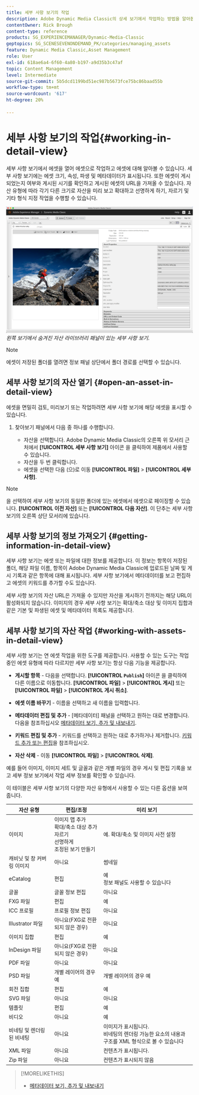 ```yaml
---
title: 세부 사항 보기의 작업
description: Adobe Dynamic Media Classic의 상세 보기에서 작업하는 방법을 알아봅니다.
contentOwner: Rick Brough
content-type: reference
products: SG_EXPERIENCEMANAGER/Dynamic-Media-Classic
geptopics: SG_SCENESEVENONDEMAND_PK/categories/managing_assets
feature: Dynamic Media Classic,Asset Management
role: User
exl-id: 618ae6a4-6f60-4a80-b197-a9d35b3c47af
topic: Content Management
level: Intermediate
source-git-commit: 5b5dcd1199bd51ec987b5673fce75bc86baad55b
workflow-type: tm+mt
source-wordcount: '617'
ht-degree: 20%

---
```


# 세부 사항 보기의 작업{#working-in-detail-view}

세부 사항 보기에서 에셋을 열어 에셋으로 작업하고 에셋에 대해 알아볼 수 있습니다. 세부 사항 보기에는 에셋 크기, 속성, 파생 및 메타데이터가 표시됩니다. 또한 에셋이 게시되었는지 여부와 게시된 시기를 확인하고 게시된 에셋의 URL을 가져올 수 있습니다. 자산 유형에 따라 각기 다른 크기로 자산을 미리 보고 확대하고 선명하게 하기, 자르기 및 기타 형식 지정 작업을 수행할 수 있습니다.

<!-- 

Comment Type: remark
Last Modified By: Rick Brough (rbrough@adobe.com)
Last Modified Date: 2018-06-14T13:52:46.623-0400

<p>as_detail_view_popup.png found in Downloads on local in folder "scene7-images"</p>

 -->

![세부 사항 보기](/help/using/assets/image_0.img.png)
*왼쪽 보기에서 숨겨진 자산 라이브러리 패널이 있는 세부 사항 보기.*

>[!NOTE]
>
>에셋이 저장된 폴더를 열려면 정보 패널 상단에서 폴더 경로를 선택할 수 있습니다.

## 세부 사항 보기의 자산 열기 {#open-an-asset-in-detail-view}

에셋을 면밀히 검토, 미리보기 또는 작업하려면 세부 사항 보기에 해당 에셋을 표시할 수 있습니다.

1. 찾아보기 패널에서 다음 중 하나를 수행합니다.

   * 자산을 선택합니다. Adobe Dynamic Media Classic의 오른쪽 위 모서리 근처에서 **[!UICONTROL 세부 사항 보기]** 아이콘 을 클릭하여 제품에서 사용할 수 있습니다.
   * 자산을 두 번 클릭합니다.
   * 에셋을 선택한 다음 (으)로 이동 **[!UICONTROL 파일]** > **[!UICONTROL 세부 사항]**.

>[!NOTE]
>
>을 선택하여 세부 사항 보기의 동일한 폴더에 있는 에셋에서 에셋으로 페이징할 수 있습니다. **[!UICONTROL 이전 자산]** 또는 **[!UICONTROL 다음 자산]**. 이 단추는 세부 사항 보기의 오른쪽 상단 모서리에 있습니다.

## 세부 사항 보기의 정보 가져오기 {#getting-information-in-detail-view}

세부 사항 보기는 에셋 또는 파일에 대한 정보를 제공합니다. 이 정보는 항목이 저장된 폴더, 해당 파일 이름, 항목이 Adobe Dynamic Media Classic에 업로드된 날짜 및 게시 기록과 같은 항목에 대해 표시됩니다. 세부 사항 보기에서 메타데이터를 보고 편집하고 에셋의 키워드를 추가할 수도 있습니다.

세부 사항 보기의 자산 URL은 가져올 수 있지만 자산을 게시하기 전까지는 해당 URL이 활성화되지 않습니다. 이미지의 경우 세부 사항 보기는 확대/축소 대상 및 이미지 집합과 같은 기본 및 파생된 에셋 및 메타데이터 목록도 제공합니다.

## 세부 사항 보기의 자산 작업 {#working-with-assets-in-detail-view}

세부 사항 보기는 연 에셋 작업을 위한 도구를 제공합니다. 사용할 수 있는 도구는 작업 중인 에셋 유형에 따라 다르지만 세부 사항 보기는 항상 다음 기능을 제공합니다.

* **게시할 항목** - 다음을 선택합니다. **[!UICONTROL `Publish`]** 아이콘 을 클릭하여 다른 이름으로 이동합니다. **[!UICONTROL 파일]** > **[!UICONTROL 게시]** 또는 **[!UICONTROL 파일]** > **[!UICONTROL 게시 취소]**.

* **에셋 이름 바꾸기** - 이름을 선택하고 새 이름을 입력합니다.

* **메타데이터 편집 및 추가** - [메타데이터] 패널을 선택하고 원하는 대로 변경합니다. 다음을 참조하십시오 [메타데이터 보기, 추가 및 내보내기](/help/using/viewing-adding-exporting-metadata.md).

* **키워드 편집 및 추가** - 키워드를 선택하고 원하는 대로 추가하거나 제거합니다. [키워드 추가 또는 편집](/help/using/viewing-adding-exporting-metadata.md)을 참조하십시오.

* **자산 삭제** - 이동 **[!UICONTROL 파일]** > **[!UICONTROL 삭제]**.

예를 들어 이미지, 이미지 세트 및 글꼴과 같은 개별 파일의 경우 게시 및 편집 기록을 보고 세부 정보 보기에서 작업 세부 정보를 확인할 수 있습니다.

이 테이블은 세부 사항 보기의 다양한 자산 유형에서 사용할 수 있는 다른 옵션을 보여 줍니다.

| 자산 유형 | 편집/조정 | 미리 보기 |
| --- | --- | --- |
| 이미지 | 이미지 맵 추가<br>확대/축소 대상 추가<br>자르기<br>선명하게<br>조정된 보기 만들기 | 예. 확대/축소 및 이미지 사전 설정 |
| 캐비닛 및 창 커버링 이미지 | 아니요 | 썸네일 |
| eCatalog | 편집 | 예<br>정보 패널도 사용할 수 있습니다 |
| 글꼴 | 글꼴 정보 편집 | 아니요 |
| FXG 파일 | 편집 | 예 |
| ICC 프로필 | 프로필 정보 편집 | 아니요 |
| Illustrator 파일 | 아니요(FXG로 전환되지 않은 경우) | 아니요 |
| 이미지 집합 | 편집 | 예 |
| InDesign 파일 | 아니요(FXG로 전환되지 않은 경우) | 아니요 |
| PDF 파일 | 아니요 | 아니요 |
| PSD 파일 | 개별 레이어의 경우 예 | 개별 레이어의 경우 예 |
| 회전 집합 | 편집 | 예 |
| SVG 파일 | 아니요 | 아니요 |
| 템플릿 | 편집 | 예 |
| 비디오 | 아니요 | 예 |
| 비네팅 및 렌더링된 비네팅 | 아니요 | 이미지가 표시됩니다.<br>비네팅의 렌더링 가능한 요소의 내용과 구조를 XML 형식으로 볼 수 있습니다 |
| XML 파일 | 아니요 | 컨텐츠가 표시됩니다. |
| Zip 파일 | 아니요 | 컨텐츠가 표시되지 않음 |

>[!MORELIKETHIS]
>
>* [메타데이터 보기, 추가 및 내보내기](viewing-adding-exporting-metadata.md#viewing_adding_and_exporting_metadata)
